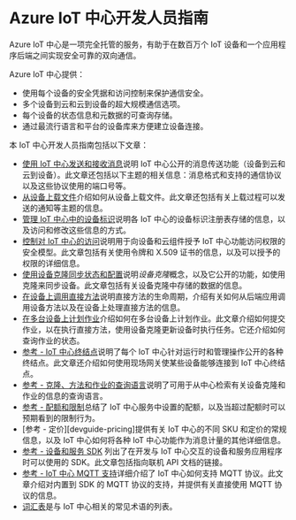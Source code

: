<properties
 pageTitle="IoT 中心开发人员指南主题 | Azure"
 description="Azure IoT 中心开发人员指南，其中介绍了 IoT 中心终结点、安全性、设备标识注册表、设备管理和消息传送"
 services="iot-hub"
 documentationCenter=".net"
 authors="dominicbetts"
 manager="timlt"
 editor=""/>  


<tags
 ms.service="iot-hub"
 ms.devlang="multiple"
 ms.topic="article"
 ms.tgt_pltfrm="na"
 ms.workload="na"
 ms.date="09/30/2016"
 wacn.date="12/12/2016" 
 ms.author="dobett"/>

# Azure IoT 中心开发人员指南

Azure IoT 中心是一项完全托管的服务，有助于在数百万个 IoT 设备和一个应用程序后端之间实现安全可靠的双向通信。

Azure IoT 中心提供：

* 使用每个设备的安全凭据和访问控制来保护通信安全。
* 多个设备到云和云到设备的超大规模通信选项。
* 每个设备的状态信息和元数据的可查询存储。
* 通过最流行语言和平台的设备库来方便建立设备连接。

本 IoT 中心开发人员指南包括以下文章：

- [使用 IoT 中心发送和接收消息][devguide-messaging]说明 IoT 中心公开的消息传送功能（设备到云和云到设备）。此文章还包括以下主题的相关信息：消息格式和支持的通信协议以及这些协议使用的端口号等。
- [从设备上载文件][devguide-upload]介绍如何从设备上载文件。此文章还包括有关上载过程可以发送的通知等主题的信息。
- [管理 IoT 中心中的设备标识][devguide-identities]说明各 IoT 中心的设备标识注册表存储的信息，以及访问和修改这些信息的方式。
- [控制对 IoT 中心的访问][devguide-security]说明用于向设备和云组件授予 IoT 中心功能访问权限的安全模型。此文章包括有关使用令牌和 X.509 证书的信息，以及可以授予的权限的详细信息。
- [使用设备克隆同步状态和配置][devguide-device-twins]说明*设备克隆*概念，以及它公开的功能，如使用克隆来同步设备。此文章包括有关设备克隆中存储的数据的信息。
- [在设备上调用直接方法][devguide-directmethods]说明直接方法的生命周期，介绍有关如何从后端应用调用设备方法以及在设备上处理直接方法的信息。
- [在多台设备上计划作业][devguide-jobs]介绍如何在多台设备上计划作业。此文章介绍如何提交作业，以在执行直接方法，使用设备克隆更新设备时执行任务。它还介绍如何查询作业的状态。
- [参考 - IoT 中心终结点][devguide-endpoints]说明了每个 IoT 中心针对运行时和管理操作公开的各种终结点。此文章还介绍如何使用现场网关使某些设备能够连接到 IoT 中心终结点。
- [参考 - 克隆、方法和作业的查询语言][devguide-query]说明了可用于从中心检索有关设备克隆和作业的信息的查询语言。
- [参考 - 配额和限制][devguide-quotas]总结了 IoT 中心服务中设置的配额，以及当超过配额时可以预期看到的限制行为。
- [参考 - 定价][devguide-pricing]提供有关 IoT 中心的不同 SKU 和定价的常规信息，以及 IoT 中心如何将各种 IoT 中心功能作为消息计量的其他详细信息。
- [参考 - 设备和服务 SDK][devguide-sdks] 列出了在开发与 IoT 中心交互的设备和服务应用程序时可以使用的 SDK。此文章包括指向联机 API 文档的链接。
- [参考 - IoT 中心 MQTT 支持][devguide-mqtt]详细介绍了 IoT 中心如何支持 MQTT 协议。此文章介绍对内置到 SDK 的 MQTT 协议的支持，并提供有关直接使用 MQTT 协议的信息。
- [词汇表][devguide-glossary]是与 IoT 中心相关的常见术语的列表。



[devguide-messaging]: /documentation/articles/iot-hub-devguide-messaging/
[devguide-upload]: /documentation/articles/iot-hub-devguide-file-upload/
[devguide-identities]: /documentation/articles/iot-hub-devguide-identity-registry/
[devguide-security]: /documentation/articles/iot-hub-devguide-security/
[devguide-device-twins]: /documentation/articles/iot-hub-devguide-device-twins/
[devguide-directmethods]: /documentation/articles/iot-hub-devguide-direct-methods/
[devguide-jobs]: /documentation/articles/iot-hub-devguide-jobs/
[devguide-endpoints]: /documentation/articles/iot-hub-devguide-endpoints/
[devguide-quotas]: /documentation/articles/iot-hub-devguide-quotas-throttling/
[devguide-query]: /documentation/articles/iot-hub-devguide-query-language/
[devguide-sdks]: /documentation/articles/iot-hub-devguide-sdks/
[devguide-mqtt]: /documentation/articles/iot-hub-mqtt-support/
[devguide-glossary]: /documentation/articles/iot-hub-devguide-glossary/
[lnk-c2d-guidance]: /documentation/articles/iot-hub-devguide-c2d-guidance/
[lnk-d2c-guidance]: /documentation/articles/iot-hub-devguide-d2c-guidance/

<!---HONumber=Mooncake_1205_2016-->